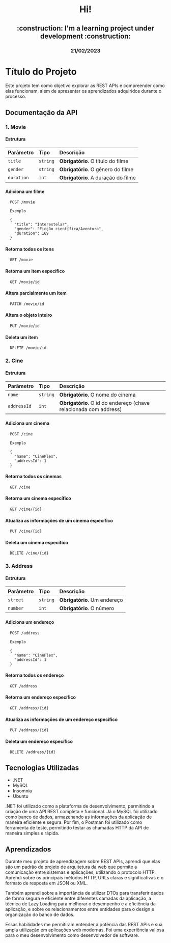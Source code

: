 <h1 align="center">Hi!</h1>
<h2 align="center">
:construction: I'm a learning project under development :construction:
</h2>
<h3 align="center">21/02/2023</h3>


# Título do Projeto

Este projeto tem como objetivo explorar as REST APIs e compreender como elas funcionam, além de apresentar os aprendizados adquiridos durante o processo.


## Documentação da API

### 1. Movie

#### Estrutura


| Parâmetro   | Tipo       | Descrição                                   |
| :---------- | :--------- | :------------------------------------------ |
| `title`      | `string` | **Obrigatório**. O título do filme|
| `gender`      | `string` | **Obrigatório**. O gênero do filme |
| `duration`      | `int` | **Obrigatório**. A duração do filme |


#### Adiciona um filme

```
  POST /movie

  Exemplo

  {
    "title": "Interestelar",
    "gender": "Ficção científica/Aventura",
    "duration": 169
  }
```

#### Retorna todos os itens

```
  GET /movie
```

#### Retorna um item específico

```
  GET /movie/id
```

#### Altera parcialmente um item

```
  PATCH /movie/id
```

#### Altera o objeto inteiro

```
  PUT /movie/id
```

#### Deleta um item

```
  DELETE /movie/id
```

### 2. Cine

#### Estrutura


| Parâmetro   | Tipo       | Descrição                                   |
| :---------- | :--------- | :------------------------------------------ |
| `name`      | `string` | **Obrigatório**. O nome do cinema|
| `addressId`      | `int` | **Obrigatório**. O id do endereço (chave relacionada com address) |


#### Adiciona um cinema

```
  POST /cine

  Exemplo

  {
    "name": "CinePlex",
    "addressId": 1
  }
```

#### Retorna todos os cinemas

```
  GET /cine
```


#### Retorna um cinema específico

```
  GET /cine/{id}
```


#### Atualiza as informações de um cinema específico

```
  PUT /cine/{id}
```


#### Deleta um cinema específico

```
  DELETE /cine/{id}
```

### 3. Address

#### Estrutura


| Parâmetro   | Tipo       | Descrição                                   |
| :---------- | :--------- | :------------------------------------------ |
| `street`      | `string` | **Obrigatório**. Um endereço|
| `number`      | `int`    | **Obrigatório**. O número|


#### Adiciona um endereço

```
  POST /address

  Exemplo

  {
    "name": "CinePlex",
    "addressId": 1
  }
```

#### Retorna todos os endereço

```
  GET /address
```


#### Retorna um endereço específico

```
  GET /address/{id}
```


#### Atualiza as informações de um endereço específico

```
  PUT /address/{id}
```


#### Deleta um endereço específico

```
  DELETE /address/{id}
```

## Tecnologias Utilizadas
- .NET
- MySQL
- Insomnia
- Ubuntu

.NET foi utilizado como a plataforma de desenvolvimento, permitindo a criação de uma API REST completa e funcional. Já o MySQL foi utilizado como banco de dados, armazenando as informações da aplicação de maneira eficiente e segura. Por fim, o Postman foi utilizado como ferramenta de teste, permitindo testar as chamadas HTTP da API de maneira simples e rápida.

## Aprendizados

Durante meu projeto de aprendizagem sobre REST APIs, aprendi que elas são um padrão de projeto de arquitetura da web que permite a comunicação entre sistemas e aplicações, utilizando o protocolo HTTP. Aprendi sobre os principais métodos HTTP, URLs claras e significativas e o formato de resposta em JSON ou XML.

Também aprendi sobre a importância de utilizar DTOs para transferir dados de forma segura e eficiente entre diferentes camadas da aplicação, a técnica de Lazy Loading para melhorar o desempenho e a eficiência da aplicação, e sobre os relacionamentos entre entidades para o design e organização do banco de dados.

Essas habilidades me permitiram entender a potência das REST APIs e sua ampla utilização em aplicações web modernas. Foi uma experiência valiosa para o meu desenvolvimento como desenvolvedor de software.

